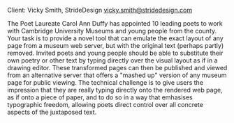 Client: Vicky Smith, StrideDesign <vicky.smith@stridedesign.com>

The Poet Laureate Carol Ann Duffy has appointed 10 leading poets to work
with Cambridge University Museums and young people from the county. Your
task is to provide a novel tool that can emulate the exact layout of any
page from a museum web server, but with the original text (perhaps
partly) removed. Invited poets and young people should be able to
substitute their own poetry or other text by typing directly over the
visual layout as if in a drawing editor. These transformed pages can
then be published and viewed from an alternative server that offers a
"mashed up" version of any museum page for public viewing. The technical
challenge is to give users the impression that they are really typing
directly onto the rendered web page, as if onto a piece of paper, and to
do so in a way that emhasises typographic freedom, allowing poets direct
control over all concrete aspects of the juxtaposed text.